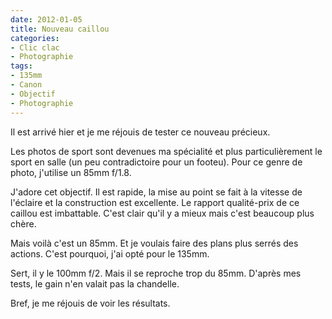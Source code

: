 ```yaml
---
date: 2012-01-05
title: Nouveau caillou
categories:
- Clic clac
- Photographie
tags:
- 135mm
- Canon
- Objectif
- Photographie
---
```

Il est arrivé hier et je me réjouis de tester ce nouveau précieux.

<!--more-->

Les photos de sport sont devenues ma spécialité et plus particulièrement le sport en salle (un peu contradictoire pour un footeu). Pour ce genre de photo, j'utilise un 85mm f/1.8.

J'adore cet objectif. Il est rapide, la mise au point se fait à la vitesse de l'éclaire et la construction est excellente. Le rapport qualité-prix de ce caillou est imbattable. C'est clair qu'il y a mieux mais c'est beaucoup plus chère.

Mais voilà c'est un 85mm. Et je voulais faire des plans plus serrés des actions. C'est pourquoi, j'ai opté pour le 135mm.

Sert, il y le 100mm f/2. Mais il se reproche trop du 85mm. D'après mes tests, le gain n'en valait pas la chandelle.

Bref, je me réjouis de voir les résultats.
